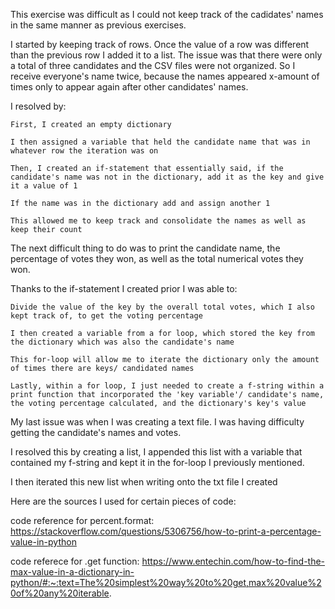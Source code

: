 This exercise was difficult as I could not keep track of the cadidates' names in the same manner as previous exercises.

I started by keeping track of rows. Once the value of a row was different than the previous row I added it to a list. The issue was that there were only a total of three candidates and the CSV files were not organized. So I receive everyone's name twice, because the names appeared x-amount of times only to appear again after other candidates' names. 

I resolved by:

    First, I created an empty dictionary

    I then assigned a variable that held the candidate name that was in whatever row the iteration was on

    Then, I created an if-statement that essentially said, if the candidate's name was not in the dictionary, add it as the key and give it a value of 1

    If the name was in the dictionary add and assign another 1 

    This allowed me to keep track and consolidate the names as well as keep their count

The next difficult thing to do was to print the candidate name, the percentage of votes they won, as well as the total numerical votes they won. 

Thanks to the if-statement I created prior I was able to:

    Divide the value of the key by the overall total votes, which I also kept track of, to get the voting percentage

    I then created a variable from a for loop, which stored the key from the dictionary which was also the candidate's name

    This for-loop will allow me to iterate the dictionary only the amount of times there are keys/ candidated names

    Lastly, within a for loop, I just needed to create a f-string within a print function that incorporated the 'key variable'/ candidate's name, the voting percentage calculated, and the dictionary's key's value


My last issue was when I was creating a text file. I was having difficulty getting the candidate's names and votes. 

I resolved this by creating a list, I appended this list with a variable that contained my f-string and kept it in the for-loop I previously mentioned. 

I then iterated this new list when writing onto the txt file I created


Here are the sources I used for certain pieces of code:

code reference for percent.format: https://stackoverflow.com/questions/5306756/how-to-print-a-percentage-value-in-python

code referece for .get function: https://www.entechin.com/how-to-find-the-max-value-in-a-dictionary-in-python/#:~:text=The%20simplest%20way%20to%20get,max%20value%20of%20any%20iterable.
